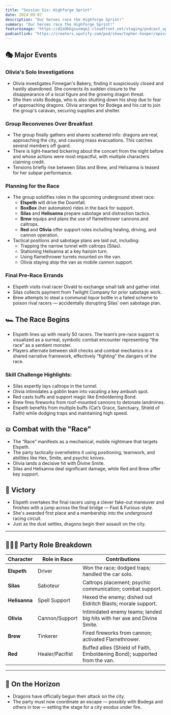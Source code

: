 ```yaml
---
title: "Session Six: Highforge Sprint"
date: 2024-09-07
description: "Our heroes race the Highforge Sprint!"
summary: "Our heroes race the Highforge Sprint!"
featureimage: "https://d2a9bkgsuxmqe2.cloudfront.net/staging/podcast_uploaded_episode400/41448639/41448639-1725735250244-b9d6f23e3a787.jpg"
podcastlink: "https://creators.spotify.com/pod/show/topher-hooper/episodes/C4-E6-Highforge-Sprint-e2o4abn"
---
```

## 🎭 Major Events
### Olivia's Solo Investigations
- Olivia investigates Finnegan's Bakery, finding it suspiciously closed and hastily abandoned. She connects its sudden closure to the disappearance of a local figure and the growing dragon threat.
- She then visits Bodega, who is also shutting down his shop due to fear of approaching dragons. Olivia arranges for Bodega and his cat to join the group's caravan, securing supplies and shelter.
### Group Reconvenes Over Breakfast
- The group finally gathers and shares scattered info: dragons are real, approaching the city, and causing mass evacuations. This catches several members off guard.
- There is light-hearted bickering about the concert from the night before and whose actions were most impactful, with multiple characters claiming credit.
- Tensions briefly rise between Silas and Brew, and Helisanna is teased for her subpar performance.
### Planning for the Race
- The group solidifies roles in the upcoming underground street race:
  - **Elspeth** will drive the Doomfall.
  - **BoxBox** (her automaton) rides in the back for support.
  - **Silas** and **Helisanna** prepare sabotage and distraction tactics.
  - **Brew** equips and plans the use of flamethrower cannons and caltrops.
  - **Red** and **Olivia** offer support roles including healing, driving, and cannon operation.
- Tactical positions and sabotage plans are laid out, including:
  - Trapping the narrow tunnel with caltrops (Silas).
  - Stationing Helisanna at a key hairpin turn.
  - Using flamethrower turrets mounted on the van.
  - Olivia staying atop the van as mobile cannon support.
### Final Pre-Race Errands
- Elspeth visits rival racer Divald to exchange small talk and gather intel.
- Silas collects payment from Twilight Company for prior sabotage work.
- Brew attempts to steal a communal liquor bottle in a failed scheme to poison rival racers — accidentally disrupting Silas’ own sabotage plan.
## 🏎️ The Race Begins
- Elspeth lines up with nearly 50 racers. The team’s pre-race support is visualized as a surreal, symbolic combat encounter representing “the race” as a sentient monster.
- Players alternate between skill checks and combat mechanics in a shared narrative framework, effectively “fighting” the dangers of the race.
### Skill Challenge Highlights:
- Silas expertly lays caltrops in the tunnel.
- Olivia intimidates a goblin team into vacating a key ambush spot.
- Red casts buffs and support magic like Emboldening Bond.
- Brew fires fireworks from roof-mounted cannons to detonate landmines.
- Elspeth benefits from multiple buffs (Cat’s Grace, Sanctuary, Shield of Faith) while dodging traps and maintaining high speed.
## 💥 Combat with the "Race"
- The “Race” manifests as a mechanical, mobile nightmare that targets Elspeth.
- The party tactically overwhelms it using positioning, teamwork, and abilities like Hex, Smite, and psychic knives.
- Olivia lands a decisive hit with Divine Smite.
- Silas and Helisanna deal significant damage, while Red and Brew offer key support.
## 🏁 Victory
- Elspeth overtakes the final racers using a clever fake-out maneuver and finishes with a jump across the final bridge — Fast & Furious-style.
- She's awarded first place and a membership into the underground racing circuit.
- Just as the dust settles, dragons begin their assault on the city.
---
## 🧑‍🤝‍🧑 Party Role Breakdown
| Character         | Role in Race | Contributions |
|------------------|--------------|----------------|
| **Elspeth**       | Driver       | Won the race; dodged traps; handled the car solo. |
| **Silas**         | Saboteur     | Caltrops placement; psychic communication; combat support. |
| **Helisanna**     | Spell Support | Hexed the enemy; dished out Eldritch Blasts; morale support. |
| **Olivia**        | Cannon/Support | Intimidated enemy teams; landed big hits with her axe and Divine Smite. |
| **Brew**          | Tinkerer     | Fired fireworks from cannon; activated Flamethrower. |
| **Red**           | Healer/Pacifist | Buffed allies (Shield of Faith, Emboldening Bond); supported from the van. |
---
## 🐉 On the Horizon
- Dragons have officially begun their attack on the city.
- The party must now coordinate an escape — possibly with Bodega and others in tow — setting the stage for a city exodus under fire.
